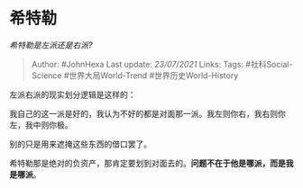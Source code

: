 # 希特勒
*希特勒是左派还是右派?*

> Author: #JohnHexa
Last update: *23/07/2021* 
Links: 
Tags: #社科Social-Science #世界大局World-Trend #世界历史World-History 

 
左派右派的现实划分逻辑是这样的：

我自己的这一派是好的，我认为不好的都是对面那一派。我左则你右，我右则你左，我中则你极。

别的只是用来遮掩这些东西的借口罢了。

希特勒那是绝对的负资产，那肯定要划到对面去的。**问题不在于他是哪派，而是我是哪派**。



